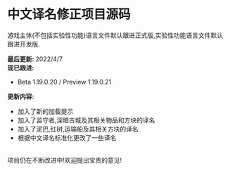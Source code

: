 # 中文译名修正项目源码

游戏主体(不包括实验性功能)语言文件默认跟进正式版,实验性功能语言文件默认跟进开发版.

<b>最后更新: </b>2022/4/7<br>
<b>现已跟进:</b>
- Beta 1.19.0.20 / Preview 1.19.0.21

<b>更新内容:</b>
- 加入了新的加载提示
- 加入了监守者,深暗古城及其相关物品和方块的译名
- 加入了泥巴,红树,运输船及其相关方块的译名
- 根据中文译名标准化更改了一些译名
<br>
项目仍在不断改进中!欢迎提出宝贵的意见!
